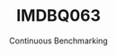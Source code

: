 ---
layout: docu
title: IMDBQ063
subtitle: Continuous Benchmarking
selected: IMDB
expanded: Benchmarking
benchmark: /individual_results/IMDBQ063.html
---
